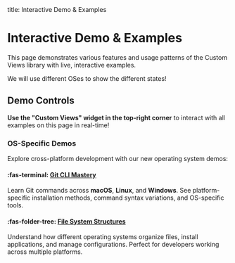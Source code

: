 <frontmatter>
  title: Interactive Demo & Examples
</frontmatter>

# Interactive Demo & Examples

This page demonstrates various features and usage patterns of the Custom Views library with live, interactive examples.

We will use different OSes to show the different states!

## Demo Controls

**Use the "Custom Views" widget in the top-right corner** to interact with all examples on this page in real-time!

### OS-Specific Demos

Explore cross-platform development with our new operating system demos:

<box type="info">

#### :fas-terminal: [Git CLI Mastery](cliMastery.html)
Learn Git commands across **macOS**, **Linux**, and **Windows**. See platform-specific installation methods, command syntax variations, and OS-specific tools.

#### :fas-folder-tree: [File System Structures](fileStructure.html)  
Understand how different operating systems organize files, install applications, and manage configurations. Perfect for developers working across multiple platforms.

</box>


<div data-customviews-toggle="mac" data-customviews-id="mac" class="styleimage"/>
<div data-customviews-toggle="windows" data-customviews-id="windows" class="styleimage"/>
<div data-customviews-toggle="linux" data-customviews-id="linux" class="styleimage"/>

<style>
.styleimage{
  max-width: 600px; border-radius: 8px; box-shadow: 0 2px 8px rgba(0,0,0,0.1);
  display: flex;
  justify-content: center; /* center horizontally */
  align-items: center;     /* center vertically if height > image */
}
</style>